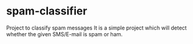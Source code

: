 # spam-classifier
Project to classify spam messages
It is a simple project which will detect whether the given SMS/E-mail is spam or ham.
